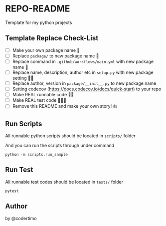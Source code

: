 # REPO-README

Template for my python projects

## Template Replace Check-List

- [ ] Make your own package name 👋
- [ ] Replace `package/` to new package name 🎉
- [ ] Replace command in `.github/workflows/main.yml` with new package name 🔨
- [ ] Replace name, description, author etc in `setup.py` with new package setting 🏄‍♂️
- [ ] Replace author, version in `package/__init__.py` to new package name
- [ ] Setting codecov (https://docs.codecov.io/docs/quick-start) to your repo
- [ ] Make REAL runnable code 👨‍💻
- [ ] Make REAL test code 👩🏻‍💻
- [ ] Remove this README and make your own story! 👍

## Run Scripts

All runnable python scripts should be located in `scripts/` folder

And you can run the scripts through under command

```shell
python -m scripts.run_sample
```

## Run Test

All runnable test codes should be located in `tests/` folder

```shell
pytest
```

## Author

by @codertimo
